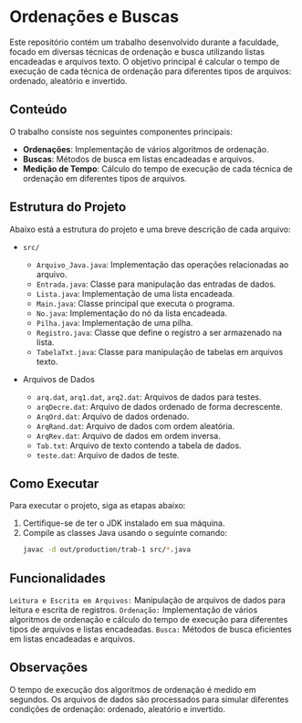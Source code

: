 #  Ordenações e Buscas

Este repositório contém um trabalho desenvolvido durante a faculdade, focado em diversas técnicas de ordenação e busca utilizando listas encadeadas e arquivos texto. O objetivo principal é calcular o tempo de execução de cada técnica de ordenação para diferentes tipos de arquivos: ordenado, aleatório e invertido.

## Conteúdo

O trabalho consiste nos seguintes componentes principais:

- **Ordenações**: Implementação de vários algoritmos de ordenação.
- **Buscas**: Métodos de busca em listas encadeadas e arquivos.
- **Medição de Tempo**: Cálculo do tempo de execução de cada técnica de ordenação em diferentes tipos de arquivos.

## Estrutura do Projeto

Abaixo está a estrutura do projeto e uma breve descrição de cada arquivo:

- `src/`
  - `Arquivo_Java.java`: Implementação das operações relacionadas ao arquivo.
  - `Entrada.java`: Classe para manipulação das entradas de dados.
  - `Lista.java`: Implementação de uma lista encadeada.
  - `Main.java`: Classe principal que executa o programa.
  - `No.java`: Implementação do nó da lista encadeada.
  - `Pilha.java`: Implementação de uma pilha.
  - `Registro.java`: Classe que define o registro a ser armazenado na lista.
  - `TabelaTxt.java`: Classe para manipulação de tabelas em arquivos texto.

- Arquivos de Dados
  - `arq.dat`, `arq1.dat`, `arq2.dat`: Arquivos de dados para testes.
  - `arqDecre.dat`: Arquivo de dados ordenado de forma decrescente.
  - `ArqOrd.dat`: Arquivo de dados ordenado.
  - `ArqRand.dat`: Arquivo de dados com ordem aleatória.
  - `ArqRev.dat`: Arquivo de dados em ordem inversa.
  - `Tab.txt`: Arquivo de texto contendo a tabela de dados.
  - `teste.dat`: Arquivo de dados de teste.

## Como Executar

Para executar o projeto, siga as etapas abaixo:

1. Certifique-se de ter o JDK instalado em sua máquina.
2. Compile as classes Java usando o seguinte comando:
   ```bash
   javac -d out/production/trab-1 src/*.java


## Funcionalidades
`Leitura e Escrita em Arquivos:` Manipulação de arquivos de dados para leitura e escrita de registros.
`Ordenação:` Implementação de vários algoritmos de ordenação e cálculo do tempo de execução para diferentes tipos de arquivos e listas encadeadas.
`Busca:` Métodos de busca eficientes em listas encadeadas e arquivos.

## Observações
O tempo de execução dos algoritmos de ordenação é medido em segundos.
Os arquivos de dados são processados para simular diferentes condições de ordenação: ordenado, aleatório e invertido.

